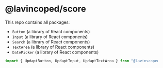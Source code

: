 # @lavincoped/score

This repo contains all packages:

- `Button` (a library of React components)
- `Input` (a library of React components)
- `Search` (a library of React components)
- `TextArea` (a library of React components)
- `DatePicker` (a library of React components)

```jsx
import { UpdaptButton, UpdaptInput, UpdaptTextArea } from "@lavinscoped/core";
```

